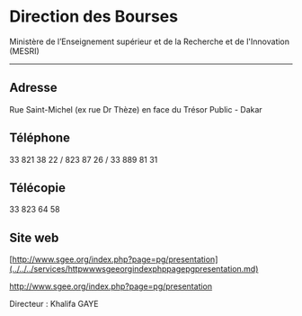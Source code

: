 # Direction des Bourses

Ministère de l’Enseignement supérieur et de la Recherche et de l'Innovation (MESRI)  

--------------------------------------------------------------------------------------

**Adresse**
-----------

Rue Saint-Michel (ex rue Dr Thèze) en face du Trésor Public - Dakar

**Téléphone**
-------------

33 821 38 22 / 823 87 26 / 33 889 81 31

**Télécopie**
-------------

33 823 64 58

**Site web**
------------

[http://www.sgee.org/index.php?page=pg/presentation](../../../services/httpwwwsgeeorgindexphppagepgpresentation.md)

http://www.sgee.org/index.php?page=pg/presentation

Directeur : Khalifa GAYE